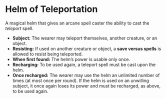 # Helm of Teleportation

A magical helm that gives an arcane spell caster the ability to cast the *teleport* spell.

- **Subject:** The wearer may teleport themselves, another creature, or an object.
- **Resisting:** If used on another creature or object, a **save versus spells** is allowed to resist being teleported.
- **When first found:** The helm’s power is usable only once.
- **Recharging:** To be used again, a teleport spell must be cast upon the helm.
- **Once recharged:** The wearer may use the helm an unlimited number of times (at most once per round). If the helm is used on an unwilling subject, it once again loses its power and must be recharged, as above, to be used again.